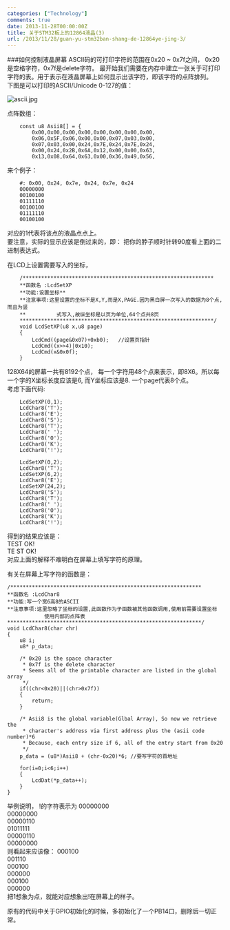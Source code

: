 ```yaml
---
categories: ["Technology"]
comments: true
date: 2013-11-28T00:00:00Z
title: 关于STM32板上的12864液晶(3)
url: /2013/11/28/guan-yu-stm32ban-shang-de-12864ye-jing-3/
---
```


###如何控制液晶屏幕
ASCII码的可打印字符的范围在0x20 ~ 0x7f之间， 0x20 是空格字符，0x7f是delete字符。 最开始我们需要在内存中建立一张关于可打印字符的表。用于表示在液晶屏幕上如何显示出该字符，即该字符的点阵排列。    
下图是可以打印的ASCII/Unicode 0-127的值： 

![ascii.jpg](/images/ascii.jpg)

点阵数组：

```
	const u8 Asii8[] = {
		0x00,0x00,0x00,0x00,0x00,0x00,0x00,0x00,
		0x06,0x5F,0x06,0x00,0x00,0x07,0x03,0x00,
		0x07,0x03,0x00,0x24,0x7E,0x24,0x7E,0x24,
		0x00,0x24,0x2B,0x6A,0x12,0x00,0x00,0x63,
		0x13,0x08,0x64,0x63,0x00,0x36,0x49,0x56,

```
来个例子：

```
	#: 0x00, 0x24, 0x7e, 0x24, 0x7e, 0x24
	00000000
	00100100
	01111110
	00100100
	01111110
	00100100

```
对应的1代表将该点的液晶点点上。      
要注意，实际的显示应该是倒过来的，即： 把你的脖子顺时针转90度看上面的二进制表达式。    

在LCD上设置需要写入的坐标， 

```
	/**************************************************************
	**函数名 :LcdSetXP
	**功能:设置坐标**
	**注意事项:这里设置的坐标不是X,Y,而是X,PAGE.因为黑白屏一次写入的数据为8个点,而且为竖
	**			式写入,故纵坐标是以页为单位,64个点共8页
	***************************************************************/
	void LcdSetXP(u8 x,u8 page)
	{
		LcdCmd((page&0x07)+0xb0);	//设置页指针
	    LcdCmd((x>>4)|0x10);
	    LcdCmd(x&0x0f);
	}

```
128X64的屏幕一共有8192个点， 每一个字符用48个点来表示，即8X6。所以每一个字的X坐标长度应该是6, 而Y坐标应该是8. 一个page代表8个点。    
考虑下面代码: 

```
	LcdSetXP(0,1);
	LcdChar8('T');
	LcdChar8('E');
	LcdChar8('S');
	LcdChar8('T');
	LcdChar8(' ');
	LcdChar8('O');
	LcdChar8('K');
	LcdChar8('!');

	LcdSetXP(0,2);
	LcdChar8('T');
	LcdSetXP(6,2);
	LcdChar8('E');
	LcdSetXP(24,2);
	LcdChar8('S');
	LcdChar8('T');
	LcdChar8(' ');
	LcdChar8('O');
	LcdChar8('K');
	LcdChar8('!');

```
得到的结果应该是：    
TEST OK!     
TE  ST OK!     
对应上面的解释不难明白在屏幕上填写字符的原理。     

有关在屏幕上写字符的函数是：

```
/**************************************************************
**函数名 :LcdChar8
**功能:写一个宽6高8的ASCII
**注意事项:这里忽略了坐标的设置,此函数作为子函数被其他函数调用,使用前需要设置坐标
			使用内部的点阵表
***************************************************************/
void LcdChar8(char chr)
{
	u8 i;
	u8* p_data;

	/* 0x20 is the space character
	 * 0x7f is the delete character
	 * Seems all of the printable character are listed in the global array
	 */
	if((chr<0x20)||(chr>0x7f))
	{
		return;
	}

	/* Asii8 is the global variable(Glbal Array), So now we retrieve the
	 * character's address via first address plus the (asii code number)*6
	 * Because, each entry size if 6, all of the entry start from 0x20
	 */
	p_data = (u8*)Asii8 + (chr-0x20)*6;	//要写字符的首地址

	for(i=0;i<6;i++)
	{
		LcdDat(*p_data++);
	}
}

```
举例说明， !的字符表示为
00000000    
00000000     
00000110     
01011111      
00000110      
00000000     
则看起来应该像：
000100     
001110     
000100     
000000     
000100     
000000     
把1想象为点，就能对应想象出!在屏幕上的样子。     


原有的代码中关于GPIO初始化的时候，多初始化了一个PB14口，删除后一切正常。 
